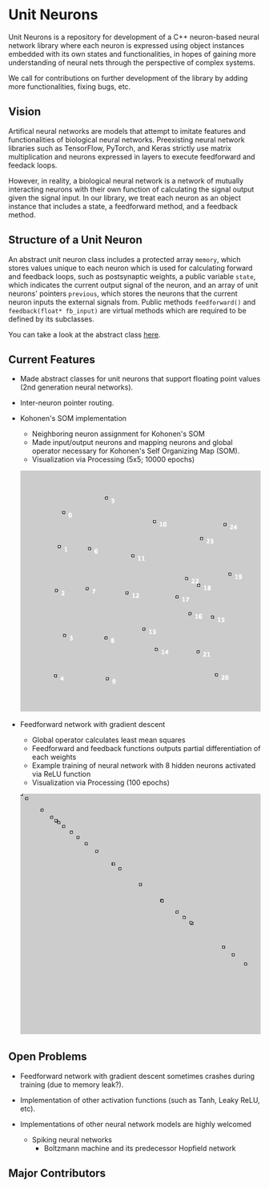# Unit Neurons
Unit Neurons is a repository for development of a C++ neuron-based neural network library 
where each neuron is expressed using object instances embedded with its own states and functionalities, 
in hopes of gaining more understanding of neural nets through the perspective of complex systems.

We call for contributions on further development of the library by adding more functionalities, fixing bugs, etc.

## Vision
Artifical neural networks are models that attempt to imitate features and functionalities of biological 
neural networks. Preexisting neural network libraries such as TensorFlow, PyTorch, and Keras strictly use 
matrix multiplication and neurons expressed in layers to execute feedforward and feedack loops.

However, in reality, a biological neural network is a network of mutually interacting neurons with their own function 
of calculating the signal output given the signal input. In our library, we treat each neuron as an object instance 
that includes a state, a feedforward method, and a feedback method.

## Structure of a Unit Neuron
An abstract unit neuron class includes a protected array `memory`, which stores values unique to each neuron which is 
used for calculating forward and feedback loops, such as postsynaptic weights, a public variable `state`, which 
indicates the current output signal of the neuron, and an array of unit neurons' pointers `previous`, which stores 
the neurons that the current neuron inputs the external signals from. Public methods `feedforward()` and 
`feedback(float* fb_input)` are virtual methods which are required to be defined by its subclasses.

You can take a look at the abstract class 
[here](https://github.com/johnlime/unit_neurons/blob/master/Unit%20Neurons/unit_neuron.hpp).

## Current Features
- Made abstract classes for unit neurons that support floating point values (2nd generation neural networks).
- Inter-neuron pointer routing.
- Kohonen's SOM implementation
  - Neighboring neuron assignment for Kohonen's SOM
  - Made input/output neurons and mapping neurons and global operator necessary for Kohonen's Self Organizing Map (SOM).
  - Visualization via Processing (5x5; 10000 epochs)
  
  ![Example KSOM output](Processing%20Visualization/kohonen_som_trained/ksom_5x5_10000epoch.png)
  
- Feedforward network with gradient descent
  - Global operator calculates least mean squares
  - Feedforward and feedback functions outputs partial differentiation of each weights
  - Example training of neural network with 8 hidden neurons activated via ReLU function
  - Visualization via Processing (100 epochs)
  
  ![Example GD output](Processing%20Visualization/gradient_descent_sine/gd_8_100epoch.png)

## Open Problems
- Feedforward network with gradient descent sometimes crashes during training (due to memory leak?).
- Implementation of other activation functions (such as Tanh, Leaky ReLU, etc).

- Implementations of other neural network models are highly welcomed
  - Spiking neural networks
    - Boltzmann machine and its predecessor Hopfield network
    
## Major Contributors

